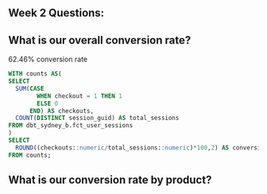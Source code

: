 
## Week 2 Questions:

## What is our overall conversion rate?
62.46% conversion rate
~~~~sql
WITH counts AS(
SELECT
  SUM(CASE
        WHEN checkout = 1 THEN 1
        ELSE 0
      END) AS checkouts,
  COUNT(DISTINCT session_guid) AS total_sessions
FROM dbt_sydney_b.fct_user_sessions
)
SELECT
  ROUND((checkouts::numeric/total_sessions::numeric)*100,2) AS conversion_rate
FROM counts;
~~~~

## What is our conversion rate by product?
~~~~sql



~~~~